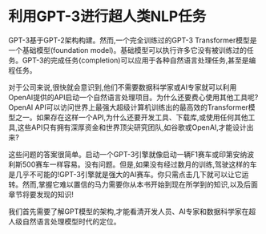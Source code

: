 # 利用GPT-3进行超人类NLP任务

GPT-3基于GPT-2架构构建。然而,一个完全训练过的GPT-3 Transformer模型是一个基础模型(foundation model)。基础模型可以执行许多它没有被训练过的任务。GPT-3的完成任务(completion)可以应用于各种自然语言处理任务,甚至是编程任务。

对于公司来说,很快就会意识到,他们不需要数据科学家或AI专家就可以利用OpenAI提供的API启动一个自然语言处理项目。为什么还要费心使用其他工具呢?OpenAI API可以访问世界上最强大超级计算机训练出的最高效的Transformer模型之一。如果存在这样一个API,为什么还要开发工具、下载库,或使用任何其他工具,这些API只有拥有深厚资金和世界顶尖研究团队,如谷歌或OpenAI,才能设计出来?

这些问题的答案很简单。启动一个GPT-3引擎就像启动一辆F1赛车或印第安纳波利斯500赛车一样容易。没有问题。但是,如果没有经过数月的训练,驾驶这样的车是几乎不可能的!GPT-3引擎就是强大的AI赛车。你只需点击几下就可以让它运转。然而,掌握它难以置信的马力需要你从本书开始到现在所学到的知识,以及后面章节将要发现的知识!

我们首先需要了解GPT模型的架构,才能看清开发人员、AI专家和数据科学家在超人级自然语言处理模型时代的定位。
